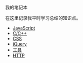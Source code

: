 我的笔记本

在这里记录我平时学习总结的知识点。

+ [JavaScript](./js)
+ [C/C++](./cpp)
+ [CSS](./css)
+ [jQuery](./jq)
+ [工具](./tools)
+ [HTTP](./http)
